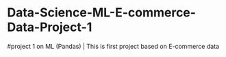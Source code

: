 # Data-Science-ML-E-commerce-Data-Project-1
#project 1 on ML (Pandas) | This is first project based on E-commerce data 
